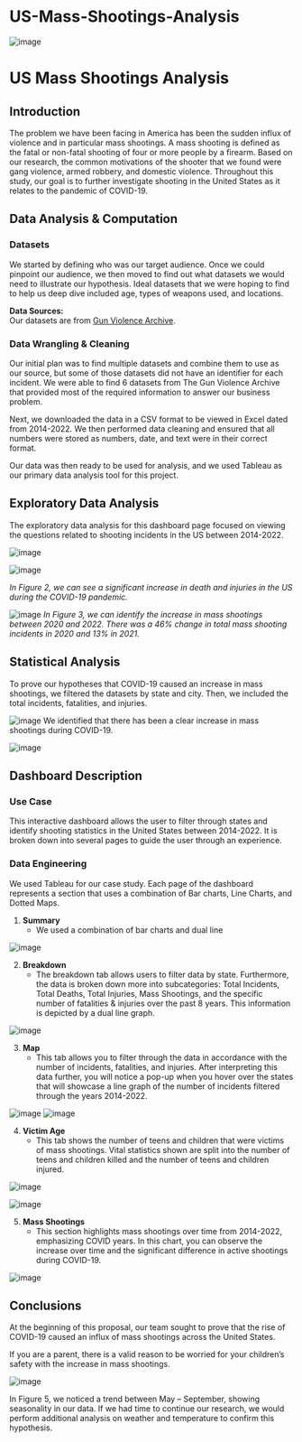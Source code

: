 # US-Mass-Shootings-Analysis
![image](https://github.com/user-attachments/assets/900bab16-2a8d-4431-9f1e-2829d7b81589)

# US Mass Shootings Analysis

## Introduction
The problem we have been facing in America has been the sudden influx of violence and in particular mass shootings. A mass shooting is defined as the fatal or non-fatal shooting of four or more people by a firearm. Based on our research, the common motivations of the shooter that we found were gang violence, armed robbery, and domestic violence. Throughout this study, our goal is to further investigate shooting in the United States as it relates to the pandemic of COVID-19.

## Data Analysis & Computation

### Datasets
We started by defining who was our target audience. Once we could pinpoint our audience, we then moved to find out what datasets we would need to illustrate our hypothesis. Ideal datasets that we were hoping to find to help us deep dive included age, types of weapons used, and locations.

**Data Sources:**  
Our datasets are from [Gun Violence Archive](http://www.gunviolencearchive.org).

### Data Wrangling & Cleaning
Our initial plan was to find multiple datasets and combine them to use as our source, but some of those datasets did not have an identifier for each incident. We were able to find 6 datasets from The Gun Violence Archive that provided most of the required information to answer our business problem.

Next, we downloaded the data in a CSV format to be viewed in Excel dated from 2014-2022. We then performed data cleaning and ensured that all numbers were stored as numbers, date, and text were in their correct format.

Our data was then ready to be used for analysis, and we used Tableau as our primary data analysis tool for this project.

## Exploratory Data Analysis
The exploratory data analysis for this dashboard page focused on viewing the questions related to shooting incidents in the US between 2014-2022.

![image](https://github.com/user-attachments/assets/0e676b3d-2f94-4d0c-aa92-f309b63ed92f)
 
![image](https://github.com/user-attachments/assets/230a083a-dfcd-4a99-836a-2a86e1f878fe)

*In Figure 2, we can see a significant increase in death and injuries in the US during the COVID-19 pandemic.*

![image](https://github.com/user-attachments/assets/abc6047d-a7c2-4c11-9378-113ba759b5bf)
*In Figure 3, we can identify the increase in mass shootings between 2020 and 2022. There was a 46% change in total mass shooting incidents in 2020 and 13% in 2021.*

## Statistical Analysis
To prove our hypotheses that COVID-19 caused an increase in mass shootings, we filtered the datasets by state and city. Then, we included the total incidents, fatalities, and injuries.

![image](https://github.com/user-attachments/assets/eba365f6-5f85-4c25-bf4e-97a2bc9c3a60)
We identified that there has been a clear increase in mass shootings during COVID-19.

![image](https://github.com/user-attachments/assets/ec55ecab-b8b8-411c-aedd-56a85a709d87)


## Dashboard Description

### Use Case
This interactive dashboard allows the user to filter through states and identify shooting statistics in the United States between 2014-2022. It is broken down into several pages to guide the user through an experience.

### Data Engineering
We used Tableau for our case study. Each page of the dashboard represents a section that uses a combination of Bar charts, Line Charts, and Dotted Maps.

1. **Summary**  
    - We used a combination of bar charts and dual line
  
![image](https://github.com/user-attachments/assets/653fa6c0-53b0-4392-8ba5-caebefe004a3)
  
2. **Breakdown**  
    - The breakdown tab allows users to filter data by state. Furthermore, the data is broken down more into subcategories: Total Incidents, Total Deaths, Total Injuries, Mass Shootings, and the specific number of fatalities & injuries over the past 8 years. This information is depicted by a dual line graph.
  
![image](https://github.com/user-attachments/assets/ba82a3b3-fcdf-4f07-b0bf-6a87a12c397b)

  
3. **Map**  
    - This tab allows you to filter through the data in accordance with the number of incidents, fatalities, and injuries. After interpreting this data further, you will notice a pop-up when you hover over the states that will showcase a line graph of the number of incidents filtered through the years 2014-2022.

![image](https://github.com/user-attachments/assets/cbdc02c3-0f39-4c9a-bb5f-f3e47d2e7c3c)
![image](https://github.com/user-attachments/assets/80ea4694-a948-4e5a-b0d9-1d58430ed0bd)

4. **Victim Age**  
    - This tab shows the number of teens and children that were victims of mass shootings. Vital statistics shown are split into the number of teens and children killed and the number of teens and children injured.
  
![image](https://github.com/user-attachments/assets/c40b656b-fccb-4638-a61c-b957e081c795)

![image](https://github.com/user-attachments/assets/3a7fe29f-bc13-4530-ab51-2d419b48799a)


5. **Mass Shootings**  
    - This section highlights mass shootings over time from 2014-2022, emphasizing COVID years. In this chart, you can observe the increase over time and the significant difference in active shootings during COVID-19.
  
![image](https://github.com/user-attachments/assets/d0c2abd8-e884-445b-8bcc-ff9a7cda2fae)


## Conclusions
At the beginning of this proposal, our team sought to prove that the rise of COVID-19 caused an influx of mass shootings across the United States.

If you are a parent, there is a valid reason to be worried for your children’s safety with the increase in mass shootings.

![image](https://github.com/user-attachments/assets/59e550b9-6989-4086-9383-41157e2858aa)

In Figure 5, we noticed a trend between May – September, showing seasonality in our data. If we had time to continue our research, we would perform additional analysis on weather and temperature to confirm this hypothesis.
